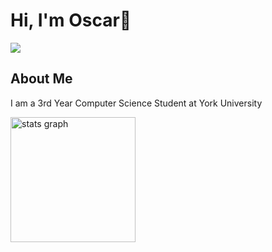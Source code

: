 <h1 align="left">Hi, I'm Oscar👋</h1>
 <img src="https://visitor-badge.laobi.icu/badge?page_id=https://www.linkedin.com/in/oscarl04/&"  />
<h2 align="left">About Me</h2>
<p>I am a 3rd Year Computer Science Student at York University</p>
<img src="https://github-readme-stats.vercel.app/api?username=Virtu41&hide_title=true&hide_rank=true&show_icons=true&include_all_commits=true&count_private=true&disable_animations=false&theme=omni&locale=en&hide_border=true&order=1" height="200" alt="stats graph"  />
<!--
**Virtu41/Virtu41** is a ✨ _special_ ✨ repository because its `README.md` (this file) appears on your GitHub profile.


Here are some ideas to get you started:

- 🔭 I’m currently working on ...
- 🌱 I’m currently learning ...
- 👯 I’m looking to collaborate on ...
- 🤔 I’m looking for help with ...
- 💬 Ask me about ...
- 📫 How to reach me: ...
- 😄 Pronouns: ...
- ⚡ Fun fact: ...
-->
